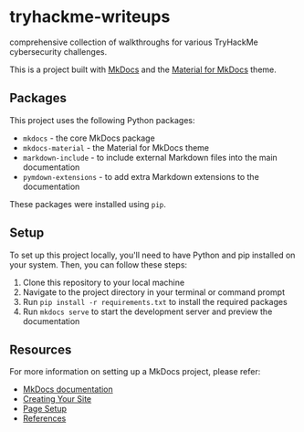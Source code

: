 # tryhackme-writeups
comprehensive collection of walkthroughs for various TryHackMe cybersecurity challenges.

This is a project built with [MkDocs](https://www.mkdocs.org/) and the [Material for MkDocs](https://squidfunk.github.io/mkdocs-material/) theme. 

## Packages

This project uses the following Python packages:

- `mkdocs` - the core MkDocs package
- `mkdocs-material` - the Material for MkDocs theme
- `markdown-include` - to include external Markdown files into the main documentation
- `pymdown-extensions` - to add extra Markdown extensions to the documentation

These packages were installed using `pip`. 

## Setup

To set up this project locally, you'll need to have Python and pip installed on your system. Then, you can follow these steps:

1. Clone this repository to your local machine
2. Navigate to the project directory in your terminal or command prompt
3. Run `pip install -r requirements.txt` to install the required packages
4. Run `mkdocs serve` to start the development server and preview the documentation


## Resources
For more information on setting up a MkDocs project, please refer:

- [MkDocs documentation](https://www.mkdocs.org/#getting-started)
- [Creating Your Site](https://squidfunk.github.io/mkdocs-material/creating-your-site/)
- [Page Setup](https://squidfunk.github.io/mkdocs-material/setup/changing-the-colors/)
- [References](https://squidfunk.github.io/mkdocs-material/reference/)
